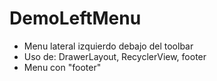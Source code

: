 # DemoLeftMenu
- Menu lateral izquierdo debajo del toolbar
- Uso de: DrawerLayout, RecyclerView, footer
- Menu con "footer"
